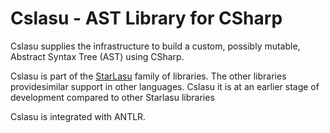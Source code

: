 # Cslasu - AST Library for CSharp

Cslasu supplies the infrastructure to build a custom, possibly mutable, Abstract Syntax Tree (AST) using CSharp.

Cslasu is part of the [StarLasu](https://github.com/Strumenta/StarLasu) family of libraries. The other libraries providesimilar support in other languages. Cslasu it is at an earlier stage of development compared to other Starlasu libraries

Cslasu is integrated with ANTLR.